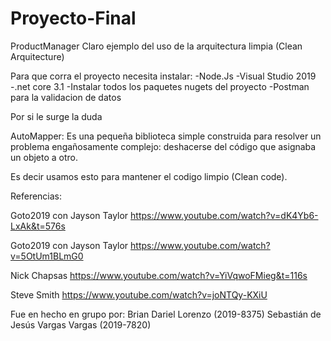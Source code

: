 # Proyecto-Final
ProductManager 
Claro ejemplo del uso de la arquitectura limpia (Clean Arquitecture)

Para que corra el proyecto necesita instalar:
-Node.Js
-Visual Studio 2019 
-.net core 3.1
-Instalar todos los paquetes nugets del proyecto
-Postman para la validacion de datos

Por si le surge la duda

AutoMapper:
Es una pequeña biblioteca simple construida para
resolver un problema engañosamente complejo:
deshacerse del código que asignaba un objeto a
otro.

Es decir usamos esto para mantener el codigo limpio (Clean code).

Referencias:

Goto2019 con Jayson Taylor
https://www.youtube.com/watch?v=dK4Yb6-LxAk&t=576s

Goto2019 con Jayson Taylor
https://www.youtube.com/watch?v=5OtUm1BLmG0

Nick Chapsas
https://www.youtube.com/watch?v=YiVqwoFMieg&t=116s

Steve Smith
https://www.youtube.com/watch?v=joNTQy-KXiU


Fue en hecho en grupo por:
Brian Dariel Lorenzo (2019-8375)
Sebastián de Jesús Vargas Vargas (2019-7820)
